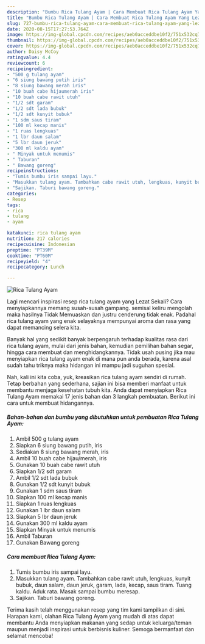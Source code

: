 ```yaml
---
description: "Bumbu Rica Tulang Ayam | Cara Membuat Rica Tulang Ayam Yang Lezat Sekali"
title: "Bumbu Rica Tulang Ayam | Cara Membuat Rica Tulang Ayam Yang Lezat Sekali"
slug: 727-bumbu-rica-tulang-ayam-cara-membuat-rica-tulang-ayam-yang-lezat-sekali
date: 2020-08-15T17:27:53.764Z
image: https://img-global.cpcdn.com/recipes/aeb0acceddbe10f2/751x532cq70/rica-tulang-ayam-foto-resep-utama.jpg
thumbnail: https://img-global.cpcdn.com/recipes/aeb0acceddbe10f2/751x532cq70/rica-tulang-ayam-foto-resep-utama.jpg
cover: https://img-global.cpcdn.com/recipes/aeb0acceddbe10f2/751x532cq70/rica-tulang-ayam-foto-resep-utama.jpg
author: Daisy McCoy
ratingvalue: 4.4
reviewcount: 6
recipeingredient:
- "500 g tulang ayam"
- "6 siung bawang putih iris"
- "8 siung bawang merah iris"
- "10 buah cabe hijaumerah iris"
- "10 buah cabe rawit utuh"
- "1/2 sdt garam"
- "1/2 sdt lada bubuk"
- "1/2 sdt kunyit bubuk"
- "1 sdm saus tiram"
- "100 ml kecap manis"
- "1 ruas lengkuas"
- "1 lbr daun salam"
- "5 lbr daun jeruk"
- "300 ml kaldu ayam"
- " Minyak untuk menumis"
- " Taburan"
- " Bawang goreng"
recipeinstructions:
- "Tumis bumbu iris sampai layu."
- "Masukkan tulang ayam. Tambahkan cabe rawit utuh, lengkuas, kunyit bubuk, daun salam, daun jeruk, garam, lada, kecap, saus tiram. Tuang kaldu. Aduk rata. Masak sampai bumbu meresap."
- "Sajikan. Taburi bawang goreng."
categories:
- Resep
tags:
- rica
- tulang
- ayam

katakunci: rica tulang ayam 
nutrition: 217 calories
recipecuisine: Indonesian
preptime: "PT39M"
cooktime: "PT60M"
recipeyield: "4"
recipecategory: Lunch

---
```



![Rica Tulang Ayam](https://img-global.cpcdn.com/recipes/aeb0acceddbe10f2/751x532cq70/rica-tulang-ayam-foto-resep-utama.jpg)

Lagi mencari inspirasi resep rica tulang ayam yang Lezat Sekali? Cara menyiapkannya memang susah-susah gampang. semisal keliru mengolah maka hasilnya Tidak Memuaskan dan justru cenderung tidak enak. Padahal rica tulang ayam yang enak selayaknya mempunyai aroma dan rasa yang dapat memancing selera kita.

Banyak hal yang sedikit banyak berpengaruh terhadap kualitas rasa dari rica tulang ayam, mulai dari jenis bahan, kemudian pemilihan bahan segar, hingga cara membuat dan menghidangkannya. Tidak usah pusing jika mau menyiapkan rica tulang ayam enak di mana pun anda berada, karena asal sudah tahu triknya maka hidangan ini mampu jadi suguhan spesial.




Nah, kali ini kita coba, yuk, kreasikan rica tulang ayam sendiri di rumah. Tetap berbahan yang sederhana, sajian ini bisa memberi manfaat untuk membantu menjaga kesehatan tubuh kita. Anda dapat menyiapkan Rica Tulang Ayam memakai 17 jenis bahan dan 3 langkah pembuatan. Berikut ini cara untuk membuat hidangannya.

<!--inarticleads1-->

##### Bahan-bahan dan bumbu yang dibutuhkan untuk pembuatan Rica Tulang Ayam:

1. Ambil 500 g tulang ayam
1. Siapkan 6 siung bawang putih, iris
1. Sediakan 8 siung bawang merah, iris
1. Ambil 10 buah cabe hijau/merah, iris
1. Gunakan 10 buah cabe rawit utuh
1. Siapkan 1/2 sdt garam
1. Ambil 1/2 sdt lada bubuk
1. Gunakan 1/2 sdt kunyit bubuk
1. Gunakan 1 sdm saus tiram
1. Siapkan 100 ml kecap manis
1. Siapkan 1 ruas lengkuas
1. Gunakan 1 lbr daun salam
1. Siapkan 5 lbr daun jeruk
1. Gunakan 300 ml kaldu ayam
1. Siapkan  Minyak untuk menumis
1. Ambil  Taburan
1. Gunakan  Bawang goreng




<!--inarticleads2-->

##### Cara membuat Rica Tulang Ayam:

1. Tumis bumbu iris sampai layu.
1. Masukkan tulang ayam. Tambahkan cabe rawit utuh, lengkuas, kunyit bubuk, daun salam, daun jeruk, garam, lada, kecap, saus tiram. Tuang kaldu. Aduk rata. Masak sampai bumbu meresap.
1. Sajikan. Taburi bawang goreng.




Terima kasih telah menggunakan resep yang tim kami tampilkan di sini. Harapan kami, olahan Rica Tulang Ayam yang mudah di atas dapat membantu Anda menyiapkan makanan yang sedap untuk keluarga/teman maupun menjadi inspirasi untuk berbisnis kuliner. Semoga bermanfaat dan selamat mencoba!
